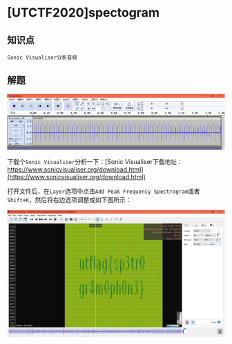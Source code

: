 # [UTCTF2020]spectogram

## 知识点

`Sonic Visualiser分析音频`

## 解题

![image-20231204203448994](./img/91-1.png)

下载个`Sonic Visualiser`分析一下：[Sonic Visualiser下载地址：https://www.sonicvisualiser.org/download.html](https://www.sonicvisualiser.org/download.html)

打开文件后，在`Layer`选项中点击`Add Peak Frequency Spectrogram`或者`Shift+K`，然后将右边选项调整成如下图所示：

![image-20231204204231804](./img/91-2.png)
